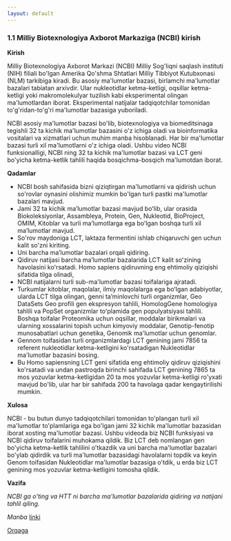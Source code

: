 ```yaml
---
layout: default
---
```


### 1.1 Milliy Biotexnologiya Axborot Markaziga (NCBI) kirish

**Kirish**

Milliy Biotexnologiya Axborot Markazi (NCBI) Milliy Sog'liqni saqlash instituti (NIH) filiali bo'lgan Amerika Qo'shma Shtatlari Milliy Tibbiyot Kutubxonasi (NLM) tarkibiga kiradi. Bu asosiy ma'lumotlar bazasi, birlamchi ma'lumotlar bazalari tabiatan arxivdir. Ular nukleotidlar ketma-ketligi, oqsillar ketma-ketligi yoki makromolekulyar tuzilish kabi eksperimental olingan ma'lumotlardan iborat. Eksperimental natijalar tadqiqotchilar tomonidan to'g'ridan-to'g'ri ma'lumotlar bazasiga yuboriladi.

NCBI asosiy ma'lumotlar bazasi bo'lib, biotexnologiya va biomeditsinaga tegishli 32 ta kichik ma'lumotlar bazasini o'z ichiga oladi va bioinformatika vositalari va xizmatlari uchun muhim manba hisoblanadi. Har bir ma'lumotlar bazasi turli xil ma'lumotlarni o'z ichiga oladi. Ushbu video NCBI funksionalligi, NCBI ning 32 ta kichik ma'lumotlar bazasi va LCT geni bo'yicha ketma-ketlik tahlili haqida bosqichma-bosqich ma'lumotdan iborat.

**Qadamlar**

- NCBI bosh sahifasida bizni qiziqtirgan ma'lumotlarni va qidirish uchun so'rovlar oynasini olishimiz mumkin bo'lgan turli pastki ma'lumotlar bazalari mavjud.
- Jami 32 ta kichik maʼlumotlar bazasi mavjud boʻlib, ular orasida Biokoleksiyonlar, Assambleya, Protein, Gen, Nukleotid, BioProject, OMIM, Kitoblar va turli maʼlumotlarga ega boʻlgan boshqa turli xil maʼlumotlar mavjud.
- So'rov maydoniga LCT, laktaza fermentini ishlab chiqaruvchi gen uchun kalit so'zni kiriting.
- Uni barcha maʼlumotlar bazalari orqali qidiring.
- Qidiruv natijasi barcha maʼlumotlar bazalarida LCT kalit soʻzining havolasini koʻrsatadi. Homo sapiens qidiruvning eng ehtimoliy qiziqishi sifatida tilga olinadi,
- NCBI natijalarni turli sub-ma'lumotlar bazasi toifalariga ajratadi.
- Turkumlar kitoblar, maqolalar, ilmiy maqolalarga ega boʻlgan adabiyotlar, ularda LCT tilga olingan, genni taʼminlovchi turli organizmlar, Geo DataSets Geo profili gen ekspresyon tahlili, HomologGene homologiya tahlili va PopSet organizmlar toʻplamida gen populyatsiyasi tahlili. Boshqa toifalar Proteomika uchun oqsillar, moddalar birikmalari va ularning xossalarini topish uchun kimyoviy moddalar, Genotip-fenotip munosabatlari uchun genetika, Genomik ma'lumotlar uchun genomlar.
- Gennom toifasidan turli organizmlardagi LCT genining jami 7856 ta referent nukleotidlar ketma-ketligini ko'rsatadigan Nukleotidlar ma'lumotlar bazasini bosing.
- Bu Homo sapiensning LCT geni sifatida eng ehtimoliy qidiruv qiziqishini ko'rsatadi va undan pastroqda birinchi sahifada LCT genining 7865 ta mos yozuvlar ketma-ketligidan 20 ta mos yozuvlar ketma-ketligi ro'yxati mavjud bo'lib, ular har bir sahifada 200 ta havolaga qadar kengaytirilishi mumkin.

**Xulosa**

NCBI - bu butun dunyo tadqiqotchilari tomonidan to'plangan turli xil ma'lumotlar to'plamlariga ega bo'lgan jami 32 kichik ma'lumotlar bazasidan iborat xosting ma'lumotlar bazasi. Ushbu videoda biz NCBI funksiyasi va NCBI qidiruv toifalarini muhokama qildik. Biz LCT deb nomlangan gen bo'yicha ketma-ketlik tahlilini o'tkazdik va uni barcha ma'lumotlar bazalari bo'ylab qidirdik va turli ma'lumotlar bazasidagi havolalarni topdik va keyin Genom toifasidan Nukleotidlar ma'lumotlar bazasiga o'tdik, u erda biz LCT genining mos yozuvlar ketma-ketligini tomosha qildik.

**Vazifa**
    
*NCBI ga o'ting va HTT ni barcha ma'lumotlar bazalarida qidiring va natijani tahlil qiling.*
    

*Manba* [linki](https://www.biocode.org.uk/wp-content/uploads/2021/07/An-Introduction-to-National-Center-for-Biotechnology.docx-1.pdf)

[Orqaga](./)